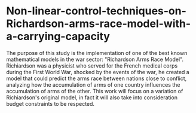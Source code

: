 # Non-linear-control-techniques-on-Richardson-arms-race-model-with-a-carrying-capacity
The purpose of this study is the implementation of one of the best known mathematical models in the war sector: "Richardson Arms Race Model". Richiardson was a physicist who served for the French medical corps during the First World War, shocked by the events of the war, he created a model that could predict the arms race between nations close to conflict, analyzing how the accumulation of arms of one country influences the accumulation of arms of the other. This work will focus on a variation of Richiardson's original model, in fact it will also take into consideration budget constraints to be respected.
